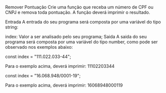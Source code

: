Remover Pontuação
Crie uma função que receba um número de CPF ou CNPJ e remova toda pontuação. A função deverá imprimir o resultado.

Entrada
A entrada do seu programa será composta por uma variável do tipo string:

index: Valor a ser analisado pelo seu programa;
Saida
A saida do seu programa será composta por uma variável do tipo number, como pode ser observado nos exemplos abaixo:

const index = "111.022.033-44";

Para o exemplo acima, deverá imprimir:
11102203344

const index = "16.068.948/0001-19";

Para o exemplo acima, deverá imprimir:
16068948000119

